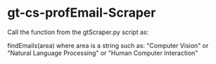 # gt-cs-profEmail-Scraper

Call the function from the gtScraper.py script as:

findEmails(area) where area is a string such as:
  "Computer Vision" or
  "Natural Language Processing" or
  "Human Computer Interaction" 
